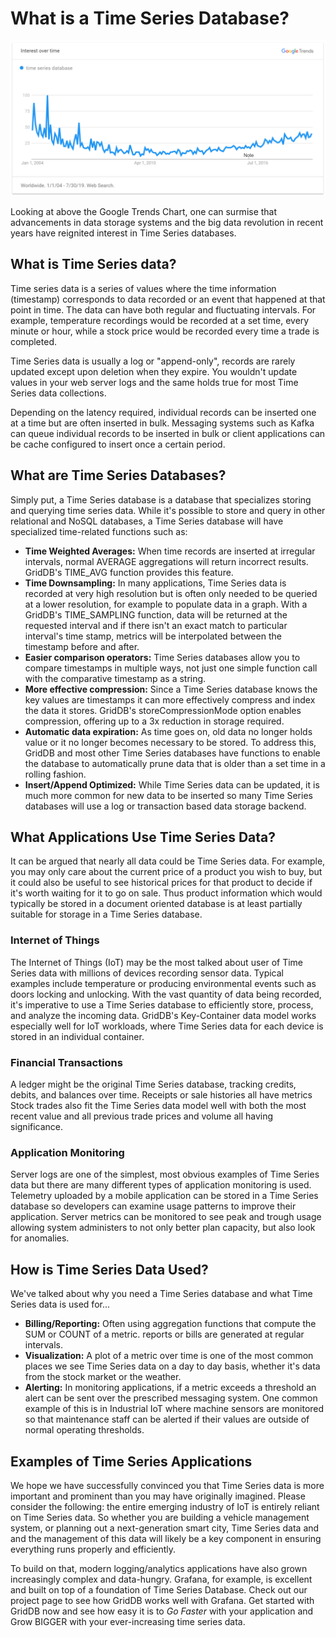 # What is a Time Series Database?

![Google Trend](img/GoogleTrends.png)

 Looking at above the Google Trends Chart, one can surmise that advancements in data storage systems and the big data revolution in recent years have reignited interest in Time Series databases.

## What is Time Series data?
Time series data is a series of values ​​where the time information (timestamp) corresponds to data recorded or an event that happened at that point in time. The data can have both regular and fluctuating intervals. For example, temperature recordings would be recorded at a set time, every minute or hour, while a stock price would be recorded every time a trade is completed.

Time Series data is usually a log or "append-only", records are rarely updated except upon deletion when they expire. You wouldn't update values in your web server logs and the same holds true for most Time Series data collections.

Depending on the latency required, individual records can be inserted one at a time but are often inserted in bulk. Messaging systems such as Kafka can queue individual records to be inserted in bulk or client applications can be cache configured to insert once a certain period.

## What are Time Series Databases?
Simply put, a Time Series database is a database that specializes storing and querying time series data. While it's possible to store and query in other relational and NoSQL databases, a Time Series database will have specialized time-related functions such as:

- **Time Weighted Averages:** When time records are inserted at irregular intervals, normal AVERAGE aggregations will return incorrect results. GridDB's TIME_AVG function provides this feature.
- **Time Downsampling:** In many applications, Time Series data is recorded at very high resolution but is often only needed to be queried at a lower resolution, for example to populate data in a graph. With a GridDB's TIME_SAMPLING function, data will be returned at the requested interval and if there isn't an exact match to particular interval's time stamp, metrics will be interpolated between the timestamp before and after.
- **Easier comparison operators:** Time Series databases allow you to compare timestamps in multiple ways, not just one simple function call with the comparative timestamp as a string.
- **More effective compression:** Since a Time Series database knows the key values are timestamps it can more effectively compress and index the data it stores. GridDB's storeCompressionMode option enables compression, offering up to a 3x reduction in storage required.
- **Automatic data expiration:** As time goes on, old data no longer holds value or it no longer becomes necessary to be stored. To address this, GridDB and most other Time Series databases have functions to enable the database to automatically prune data that is older than a set time in a rolling fashion.
- **Insert/Append Optimized:** While Time Series data can be updated, it is much more common for new data to be inserted so many Time Series databases will use a log or transaction based data storage backend.

## What Applications Use Time Series Data?

It can be argued that nearly all data could be Time Series data. For example, you may only care about the current price of a product you wish to buy, but it could also be useful to see historical prices for that product to decide if it's worth waiting for it to go on sale. Thus product information which would typically be stored in a document oriented database is at least partially suitable for storage in a Time Series database.

### Internet of Things
The Internet of Things (IoT) may be the most talked about user of Time Series data with millions of devices recording sensor data. Typical examples include temperature or producing environmental events such as doors locking and unlocking. With the vast quantity of data being recorded, it's imperative to use a Time Series database to efficiently store, process, and analyze the incoming data. GridDB's Key-Container data model works especially well for IoT workloads, where Time Series data for each device is stored in an individual container.

### Financial Transactions
A ledger might be the original Time Series database, tracking credits, debits, and balances over time. Receipts or sale histories all have metrics Stock trades also fit the Time Series data model well with both the most recent value and all previous trade prices and volume all having significance.

### Application Monitoring
Server logs are one of the simplest, most obvious examples of Time Series data but there are many different types of application monitoring is used. Telemetry uploaded by a mobile application can be stored in a Time Series database so developers can examine usage patterns to improve their application. Server metrics can be monitored to see peak and trough usage allowing system administers to not only better plan capacity, but also look for anomalies.

## How is Time Series Data Used?

We've talked about why you need a Time Series database and what Time Series data is used for...

- **Billing/Reporting:** Often using aggregation functions that compute the SUM or COUNT of a metric. reports or bills are generated at regular intervals.
- **Visualization:** A plot of a metric over time is one of the most common places we see Time Series data on a day to day basis, whether it's data from the stock market or the weather.
- **Alerting:** In monitoring applications, if a metric exceeds a threshold an alert can be sent over the prescribed messaging system. One common example of this is in Industrial IoT where machine sensors are monitored so that maintenance staff can be alerted if their values are outside of normal operating thresholds.

## Examples of Time Series Applications

We hope we have successfully convinced you that Time Series data is more important and prominent than you may have originally imagined. Please consider the following: the entire emerging industry of IoT is entirely reliant on Time Series data. So whether you are building a vehicle management system, or planning out a next-generation smart city, Time Series data and and the management of this data will likely be a key component in ensuring everything runs properly and efficiently.

To build on that, modern logging/analytics applications have also grown increasingly complex and data-hungry. Grafana, for example, is excellent and built on top of a foundation of Time Series Database. Check out our project page to see how GridDB works well with Grafana. Get started with GridDB now and see how easy it is to *Go Faster* with your application and Grow BIGGER with your ever-increasing time series data.